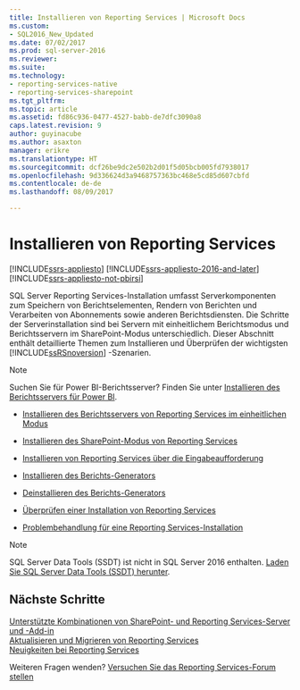```yaml
---
title: Installieren von Reporting Services | Microsoft Docs
ms.custom:
- SQL2016_New_Updated
ms.date: 07/02/2017
ms.prod: sql-server-2016
ms.reviewer: 
ms.suite: 
ms.technology:
- reporting-services-native
- reporting-services-sharepoint
ms.tgt_pltfrm: 
ms.topic: article
ms.assetid: fd86c936-0477-4527-babb-de7dfc3090a8
caps.latest.revision: 9
author: guyinacube
ms.author: asaxton
manager: erikre
ms.translationtype: HT
ms.sourcegitcommit: dcf26be9dc2e502b2d01f5d05bcb005fd7938017
ms.openlocfilehash: 9d336624d3a9468757363bc468e5cd85d607cbfd
ms.contentlocale: de-de
ms.lasthandoff: 08/09/2017

---
```

# <a name="install-reporting-services"></a>Installieren von Reporting Services

[!INCLUDE[ssrs-appliesto](../../includes/ssrs-appliesto.md)] [!INCLUDE[ssrs-appliesto-2016-and-later](../../includes/ssrs-appliesto-2016-and-later.md)] [!INCLUDE[ssrs-appliesto-not-pbirsi](../../includes/ssrs-appliesto-not-pbirs.md)]

SQL Server Reporting Services-Installation umfasst Serverkomponenten zum Speichern von Berichtselementen, Rendern von Berichten und Verarbeiten von Abonnements sowie anderen Berichtsdiensten.  Die Schritte der Serverinstallation sind bei Servern mit einheitlichem Berichtsmodus und Berichtsservern im SharePoint-Modus unterschiedlich. Dieser Abschnitt enthält detaillierte Themen zum Installieren und Überprüfen der wichtigsten [!INCLUDE[ssRSnoversion](../../includes/ssrsnoversion-md.md)] -Szenarien.

> [!NOTE]
> Suchen Sie für Power BI-Berichtsserver? Finden Sie unter [Installieren des Berichtsservers für Power BI](https://powerbi.microsoft.com/documentation/reportserver-install-report-server/).

- [Installieren des Berichtsservers von Reporting Services im einheitlichen Modus](install-reporting-services-native-mode-report-server.md)

- [Installieren des SharePoint-Modus von Reporting Services](../../reporting-services/install-windows/install-reporting-services-sharepoint-mode.md)

- [Installieren von Reporting Services über die Eingabeaufforderung](../../reporting-services/install-windows/install-reporting-services-at-the-command-prompt.md)

- [Installieren des Berichts-Generators](../../reporting-services/install-windows/install-report-builder.md)

- [Deinstallieren des Berichts-Generators](../../reporting-services/install-windows/uninstall-report-builder.md)

- [Überprüfen einer Installation von Reporting Services](../../reporting-services/install-windows/verify-a-reporting-services-installation.md)

- [Problembehandlung für eine Reporting Services-Installation](../../reporting-services/install-windows/troubleshoot-a-reporting-services-installation.md)

> [!NOTE]
> SQL Server Data Tools (SSDT) ist nicht in SQL Server 2016 enthalten. [Laden Sie SQL Server Data Tools (SSDT) herunter](http://go.microsoft.com/fwlink/?LinkID=616714).

## <a name="next-steps"></a>Nächste Schritte

[Unterstützte Kombinationen von SharePoint- und Reporting Services-Server und -Add-in](../../reporting-services/install-windows/supported-combinations-of-sharepoint-and-reporting-services-server.md)  
[Aktualisieren und Migrieren von Reporting Services](../../reporting-services/install-windows/upgrade-and-migrate-reporting-services.md)  
[Neuigkeiten bei Reporting Services](http://msdn.microsoft.com/en-us/bc909063-6b84-4b3a-80d2-e93fc04b4b9d)  

Weiteren Fragen wenden? [Versuchen Sie das Reporting Services-Forum stellen](http://go.microsoft.com/fwlink/?LinkId=620231)

